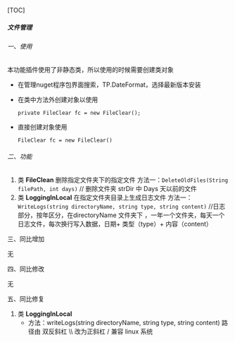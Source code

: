 [TOC]

##### 文件管理

###### 一、使用

本功能插件使用了非静态类，所以使用的时候需要创建类对象

- 在管理nuget程序包界面搜索，TP.DateFormat，选择最新版本安装

- 在类中方法外创建对象以使用

  ```
  private FileClear fc = new FileClear();
  ```

- 直接创建对象使用

  ```
  FileClear fc = new FileClear()
  ```

  []()

###### 二、功能

1. 类 **FileClean**  删除指定文件夹下的指定文件
   方法一：`DeleteOldFiles(String filePath, int days)`   // 删除文件夹 strDir 中 Days 天以前的文件
2. 类 **LoggingInLocal**  在指定文件夹目录上生成日志文件
   方法一：`WriteLogs(string directoryName, string type, string content)`   //日志部分，按年区分，在directoryName 文件夹下 ，一年一个文件夹，每天一个日志文件，每次换行写入数据，日期+ 类型（type）+  内容（content）

三、同比增加

无

四、同比修改

无

五、同比修复

1. 类 **LoggingInLocal**
   - 方法：writeLogs(string directoryName, string type, string content)  路径由 双反斜杠 \\\\  改为正斜杠  /  兼容 linux 系统